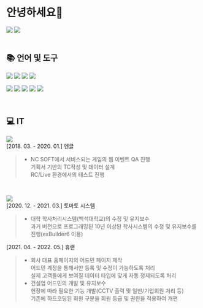 # 안녕하세요👋
<p>
</p>
<a href="https://bameh.tistory.com/"><img src="https://img.shields.io/badge/Tistory-white?style=flat-square&logo=Tistory&logoColor=000000&link=https://bameh.tistory.com/"/></a>
<a href="https://github.com/Leegyung-jin/"><img src="https://img.shields.io/badge/GitHub-000000?style=flat-square&logo=GitHub&logoColor=white&link=https://github.com/Leegyung-jin/"/></a>
<br><br>

## 📚 언어 및 도구

<img src="https://img.shields.io/badge/HTML5-E34F26?style=flat-square&logo=HTML5&logoColor=white"/> <img src="https://img.shields.io/badge/JavaScript-F7DF1E?style=flat-square&logo=JavaScript&logoColor=black"/> <img src="https://img.shields.io/badge/jQuery-0769AD?style=flat-square&logo=jQuery&logoColor=white"/> <img src="https://img.shields.io/badge/CSS3-white?style=flat-square&logo=CSS3&logoColor=1572B6"/>

<img src="https://img.shields.io/badge/Spring-6DB33F?style=flat-square&logo=Spring&logoColor=white"/> <img src="https://img.shields.io/badge/Spring Boot-white?style=flat-square&logo=SpringBoot&logoColor=6DB33F"/> <img src="https://img.shields.io/badge/Spring Security-6DB33F?style=flat-square&logo=SpringSecurity&logoColor=white"/>
<img src="https://img.shields.io/badge/Hibernate-59666C?style=flat-square&logo=Hibernate&logoColor=white"/> <img src="https://img.shields.io/badge/Thymeleaf-005F0F?style=flat-square&logo=Thymeleaf&logoColor=white"/>

<br>

## 💻 IT 
<img src="https://img.shields.io/badge/QA-13ADC7?style=flat-square&logo=Textpattern&logoColor=red"/><br>
[2018. 03. - 2020. 01.] 엔글<br>
> - NC SOFT에서 서비스되는 게임의 웹 이벤트 QA 진행<br>
> 기획서 기반의 TC작성 및 데이터 설계<br>
> RC/Live 환경에서의 테스트 진행

<br>

<img src="https://img.shields.io/badge/Developer-FEAA2D?style=flat-square&logo=dev.to&logoColor=0A0A0A"/><br>
[2020. 12. - 2021. 03.] 토마토 시스템<br>
> - 대학 학사처리시스템(백석대학교)의 수정 및 유지보수<br>
> 과거 버전으로 프로그래밍된 10년 이상된 학사시스템의 수정 및 유지보수를 진행(exBuilder6 이용)

[2021. 04. - 2022. 05.] 휴랜
> - 회사 대표 홈페이지의 어드민 페이지 제작<br>
> 어드민 계정을 통해서만 등록 및 수정이 가능하도록 처리<br>
> 실제 고객들에게 보여질 데이터 타입에 맞게 자동 정제되도록 처리<br>
> - 건설업 어드민의 개발 및 유지보수<br>
> 현장에 따라 필요한 기능 개발(CCTV 출력 및 일반/기업회원 처리 등)<br>
> 기존에 하드코딩된 회원 구분을 회원 등급 및 권한을 적용하여 개편

<br><br>
